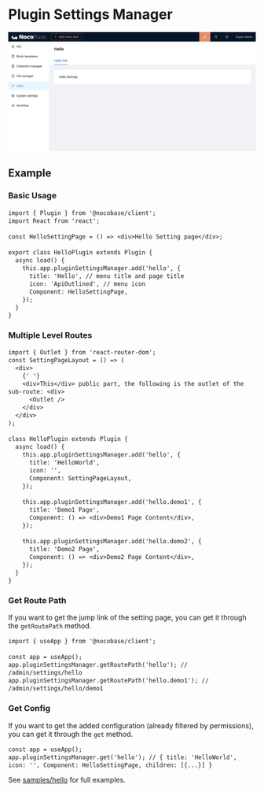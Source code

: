 # Plugin Settings Manager

<img src="./plugin-settings/settings-tab.jpg" style="max-width: 100%;"/>

## Example

### Basic Usage

```tsx | pure
import { Plugin } from '@nocobase/client';
import React from 'react';

const HelloSettingPage = () => <div>Hello Setting page</div>;

export class HelloPlugin extends Plugin {
  async load() {
    this.app.pluginSettingsManager.add('hello', {
      title: 'Hello', // menu title and page title
      icon: 'ApiOutlined', // menu icon
      Component: HelloSettingPage,
    });
  }
}
```

### Multiple Level Routes

```tsx | pure
import { Outlet } from 'react-router-dom';
const SettingPageLayout = () => (
  <div>
    {' '}
    <div>This</div> public part, the following is the outlet of the sub-route: <div>
      <Outlet />
    </div>
  </div>
);

class HelloPlugin extends Plugin {
  async load() {
    this.app.pluginSettingsManager.add('hello', {
      title: 'HelloWorld',
      icon: '',
      Component: SettingPageLayout,
    });

    this.app.pluginSettingsManager.add('hello.demo1', {
      title: 'Demo1 Page',
      Component: () => <div>Demo1 Page Content</div>,
    });

    this.app.pluginSettingsManager.add('hello.demo2', {
      title: 'Demo2 Page',
      Component: () => <div>Demo2 Page Content</div>,
    });
  }
}
```

### Get Route Path

If you want to get the jump link of the setting page, you can get it through the `getRoutePath` method.

```tsx | pure
import { useApp } from '@nocobase/client';

const app = useApp();
app.pluginSettingsManager.getRoutePath('hello'); // /admin/settings/hello
app.pluginSettingsManager.getRoutePath('hello.demo1'); // /admin/settings/hello/demo1
```

### Get Config

If you want to get the added configuration (already filtered by permissions), you can get it through the `get` method.

```tsx | pure
const app = useApp();
app.pluginSettingsManager.get('hello'); // { title: 'HelloWorld', icon: '', Component: HelloSettingPage, children: [{...}] }
```

See [samples/hello](https://github.com/nocobase/nocobase/blob/main/packages/plugins/%40nocobase/plugin-sample-hello/src/client/index.tsx) for full examples.
